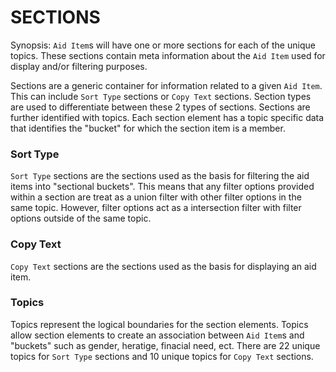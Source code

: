 # SECTIONS

Synopsis: ````Aid Item````s will have one or more sections for each of the unique topics.  These sections contain meta information about the ````Aid Item```` used for display and/or filtering purposes.

Sections are a generic container for information related to a given ````Aid Item````.  This can include ````Sort Type```` sections or ````Copy Text```` sections.  Section types are used to differentiate between these 2 types of sections.  Sections are further identified with topics.  Each section element has a topic specific data that identifies the "bucket" for which the section item is a member.

### Sort Type
````Sort Type```` sections are the sections used as the basis for filtering the aid items into "sectional buckets".  This means that any filter options provided within a section are treat as a union filter with other filter options in the same topic.  However, filter options act as a intersection filter with filter options outside of the same topic.

### Copy Text
````Copy Text```` sections are the sections used as the basis for displaying an aid item.

### Topics

Topics represent the logical boundaries for the section elements.  Topics allow section elements to create an association between ````Aid Item````s and "buckets" such as gender, heratige, finacial need, ect.  There are 22 unique topics for ````Sort Type```` sections and 10 unique topics for ````Copy Text```` sections.